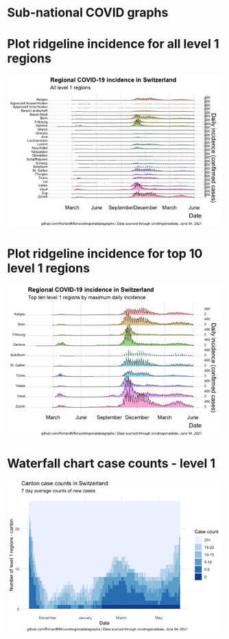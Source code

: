 Sub-national COVID graphs
================

# Plot ridgeline incidence for all level 1 regions

![](Report%20Switzerland_files/figure-gfm/ridgeline-all-level-1-graphs-1.png)<!-- -->

# Plot ridgeline incidence for top 10 level 1 regions

![](Report%20Switzerland_files/figure-gfm/ridgeline-top-ten-level-1-graphs-1.png)<!-- -->

# Waterfall chart case counts - level 1

![](Report%20Switzerland_files/figure-gfm/waterfall-case-count-level-1-1.png)<!-- -->
